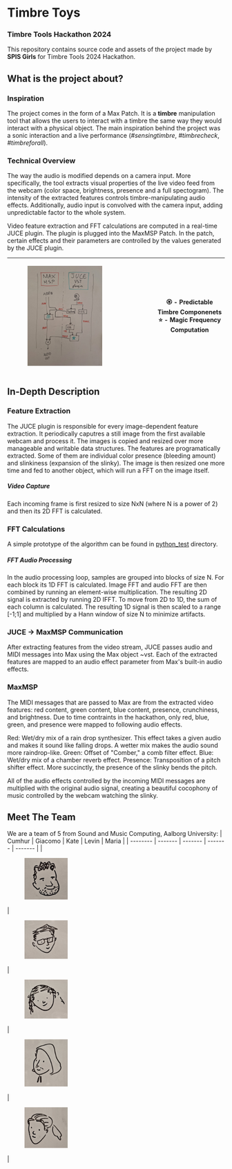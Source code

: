 # Timbre Toys
### Timbre Tools Hackathon 2024

This repository contains source code and assets of the project made by **SPIS Girls** for Timbre Tools 2024 Hackathon.

## What is the project about?
### Inspiration
The project comes in the form of a Max Patch. It is a **timbre** manipulation tool that allows the users to interact with a timbre the same way they would interact with a physical object. The main inspiration behind the project was a sonic interaction and a live performance (_#sensingtimbre_, _#timbrecheck_, _#timbreforall_).

### Technical Overview
The way the audio is modified depends on a camera input. More specifically, the tool extracts visual properties of the live video feed from the webcam (color space, brightness, presence and a full spectogram). The intensity of the extracted features controls timbre-manipulating audio effects. Additionally, audio input is convolved with the camera input, adding unpredictable factor to the whole system.

Video feature extraction and FFT calculations are computed in a real-time JUCE plugin. The plugin is plugged into the MaxMSP Patch. In the patch, certain effects and their parameters are controlled by the values generated by the JUCE plugin.

| <figure style="display:flex;align-items:center"> <img src="/images/schema.jpg" alt="Project Schema" width="70%"></figure> | 🏵️ - Predictable Timbre Componenets <br> ⭐ - Magic Frequency Computation |
| -------- | ------- |

## In-Depth Description

### Feature Extraction
The JUCE plugin is responsible for every image-dependent feature extraction. It periodically caputres a still image from the first available webcam and process it. The images is copied and resized over more manageable and writable data structures. The features are programatically extracted. Some of them are individual color presence (bleeding amount) and slinkiness (expansion of the slinky). The image is then resized one more time and fed to another object, which will run a FFT on the image itself.
##### Video Capture  
Each incoming frame is first resized to size NxN (where N is a power of 2) and then its 2D FFT is calculated.
### FFT Calculations
A simple prototype of the algorithm can be found in [python_test](/python_test) directory.
##### FFT Audio Processing
In the audio processing loop, samples are grouped into blocks of size N. For each block its 1D FFT is calculated. Image FFT and audio FFT are then combined by running an element-wise multiplication. The resulting 2D signal is extracted by running 2D IFFT. To move from 2D to 1D, the sum of each column is calculated. The resulting 1D signal is then scaled to a range [-1;1] and multiplied by a Hann window of size N to minimize artifacts.  
### JUCE -> MaxMSP Communication
After extracting features from the video stream, JUCE passes audio and MIDI messages into Max using the Max object ~vst. Each of the extracted features are mapped to an audio effect parameter from Max's built-in audio effects.
### MaxMSP
The MIDI messages that are passed to Max are from the extracted video features: red content, green content, blue content, presence, crunchiness, and brightness. Due to time contraints in the hackathon, only red, blue, green, and presence were mapped to following audio effects.

Red: Wet/dry mix of a rain drop synthesizer. This effect takes a given audio and makes it sound like falling drops. A wetter mix makes the audio sound more raindrop-like.
Green: Offset of "Comber," a comb filter effect.
Blue: Wet/dry mix of a chamber reverb effect.
Presence: Transposition of a pitch shifter effect. More succinctly, the presence of the slinky bends the pitch. 

All of the audio effects controlled by the incoming MIDI messages are multiplied with the original audio signal, creating a beautiful cocophony of music controlled by the webcam watching the slinky. 

## Meet The Team
We are a team of 5 from Sound and Music Computing, Aalborg University:
| Cumhur | Giacomo | Kate | Levin | Maria |
| -------- | ------- | ------- | ------- | ------- |
| <figure><img src="/images/C.png" width="100"></figure>  | <figure> <img src="/images/G.png" width="100"></figure> | <figure> <img src="/images/K.png" width="100"></figure> | <figure> <img src="/images/L.png" width="100"></figure> | <figure> <img src="/images/M.png" width="100"></figure> |

